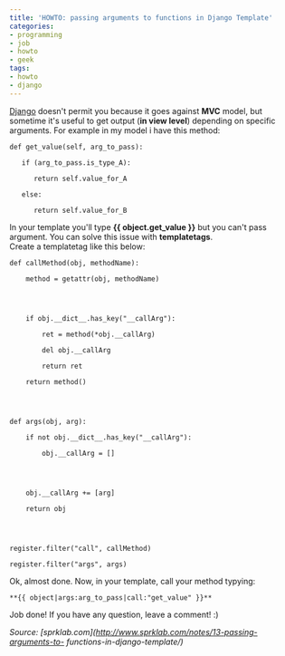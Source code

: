 ```yaml
---
title: 'HOWTO: passing arguments to functions in Django Template'
categories:
- programming
- job
- howto
- geek
tags:
- howto
- django
---
```

[Django](http://www.djangoproject.com/) doesn't permit you because it goes
against **MVC** model, but sometime it's useful to get output (**in view
level**) depending on specific arguments. For example in my model i have this
method:

    
    
    def get_value(self, arg_to_pass):  
    
       if (arg_to_pass.is_type_A):  
    
          return self.value_for_A  
    
       else:  
    
          return self.value_for_B

  
In your template you'll type **{{ object.get_value }}** but you can't pass
argument. You can solve this issue with **templatetags**.  
Create a templatetag like this below:

    
    
    def callMethod(obj, methodName):  
    
        method = getattr(obj, methodName)
    
    
    
    
        if obj.__dict__.has_key("__callArg"):  
    
            ret = method(*obj.__callArg)  
    
            del obj.__callArg  
    
            return ret  
    
        return method()
    
    
    
    
    def args(obj, arg):  
    
        if not obj.__dict__.has_key("__callArg"):  
    
            obj.__callArg = []
    
    
    
    
        obj.__callArg += [arg]  
    
        return obj
    
    
    
    
    register.filter("call", callMethod)  
    
    register.filter("args", args)

  
Ok, almost done. Now, in your template, call your method typying:

    
    
    **{{ object|args:arg_to_pass|call:"get_value" }}**

  
Job done! If you have any question, leave a comment! :)

_Source: [sprklab.com](http://www.sprklab.com/notes/13-passing-arguments-to-
functions-in-django-template/)_

